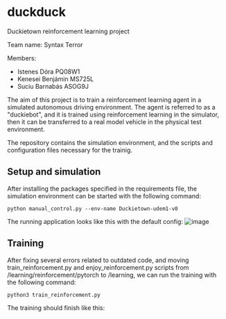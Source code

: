# duckduck
Duckietown reinforcement learning project

Team name: Syntax Terror

Members:
- Istenes Dóra PQ08W1
- Kenesei Benjámin MS725L
- Suciu Barnabás ASOG9J

The aim of this project is to train a reinforcement learning agent in a simulated autonomous driving environment. The agent is referred to as a "duckiebot", and it is trained using reinforcement learning in the simulator, then it can be transferred to a real model vehicle in the physical test environment.

The repository contains the simulation environment, and the scripts and configuration files necessary for the trainig.

## Setup and simulation

After installing the packages specified in the requirements file, the simulation environment can be started with the following command:

```python manual_control.py --env-name Duckietown-udem1-v0```

The running application looks like this with the default config:
![image](https://user-images.githubusercontent.com/40472516/198076371-1fcbf3bd-faa4-41a7-9832-6be3accf1709.png)

## Training

After fixing several errors related to outdated code, and moving train_reinforcement.py and enjoy_reinforcement.py scripts from /learning/reinforcement/pytorch to /learning, we can run the training with the following command:

```python3 train_reinforcement.py```

The training should finish like this:


